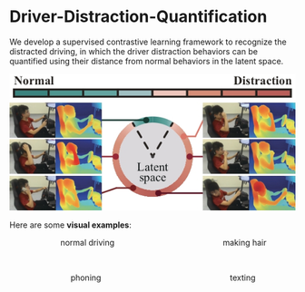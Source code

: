 # Driver-Distraction-Quantification

We develop a supervised contrastive learning framework to recognize the distracted driving, in which the driver distraction behaviors can be quantified using their distance from normal behaviors in the latent space.

![illustration](https://github.com/yhh-IV/Driver-Distraction-Quantification/blob/main/images/illustration.jpg)

Here are some **visual examples**:

&emsp; &emsp; &emsp; &emsp; &emsp; normal driving   &emsp; &emsp; &emsp; &emsp; &emsp; &emsp; &emsp; &emsp; &emsp; &emsp; &nbsp; making hair 

<img src="https://github.com/yhh-IV/Driver-Distraction-Quantification/blob/main/images/normal-driving.gif" width="300" alt=""> <img src="https://github.com/yhh-IV/Driver-Distraction-Quantification/blob/main/images/making-hair.gif" width="300" alt="">

&emsp; &emsp; &emsp; &emsp; &emsp; &emsp; phoning   &emsp; &emsp; &emsp; &emsp; &emsp; &emsp; &emsp; &emsp; &emsp; &emsp; &emsp; &emsp; &nbsp; texting 

<img src="https://github.com/yhh-IV/Driver-Distraction-Quantification/blob/main/images/phoning.gif" width="300" alt=""> <img src="https://github.com/yhh-IV/Driver-Distraction-Quantification/blob/main/images/texting.gif" width="300" alt="">










